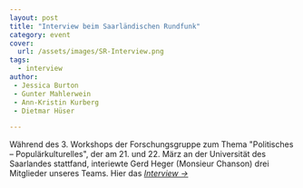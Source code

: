 ```yaml
---
layout: post
title: "Interview beim Saarländischen Rundfunk"
category: event
cover:
  url: /assets/images/SR-Interview.png
tags:
  - interview
author:
 - Jessica Burton
 - Gunter Mahlerwein
 - Ann-Kristin Kurberg
 - Dietmar Hüser

---
```

 Während des 3. Workshops der Forschungsgruppe zum Thema "Politisches – Populärkulturelles", der am 21. und 22. März an der Universität des Saarlandes stattfand, interiewte Gerd Heger (Monsieur Chanson) drei Mitglieder unseres Teams.
 Hier das [*Interview ->* ](http://www.sr-mediathek.de/index.php?seite=7&id=71997)

 <!-- more -->
